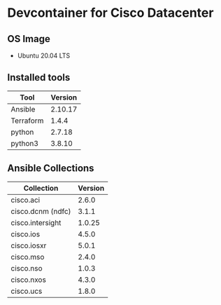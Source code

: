 # Devcontainer for Cisco Datacenter

## OS Image
- Ubuntu 20.04 LTS

## Installed tools
| Tool | Version |
|--|--|
| Ansible  | 2.10.17 |
| Terraform | 1.4.4 |
| python | 2.7.18 |
| python3 | 3.8.10 |

## Ansible Collections
| Collection | Version |
|--|--|
|cisco.aci        | 2.6.0  | 
|cisco.dcnm (ndfc)      | 3.1.1  | 
|cisco.intersight | 1.0.25 | 
|cisco.ios        | 4.5.0  | 
|cisco.iosxr      | 5.0.1  | 
|cisco.mso        | 2.4.0  | 
|cisco.nso        | 1.0.3  | 
|cisco.nxos       | 4.3.0  | 
|cisco.ucs        | 1.8.0  | 